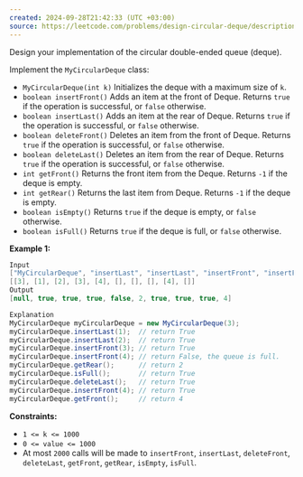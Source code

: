 ```yaml
---
created: 2024-09-28T21:42:33 (UTC +03:00)
source: https://leetcode.com/problems/design-circular-deque/description/?envType=daily-question&envId=2024-09-28
---
```

Design your implementation of the circular double-ended queue (deque).

Implement the `MyCircularDeque` class:

-   `MyCircularDeque(int k)` Initializes the deque with a maximum size of `k`.
-   `boolean insertFront()` Adds an item at the front of Deque. Returns `true` if the operation is successful, or `false` otherwise.
-   `boolean insertLast()` Adds an item at the rear of Deque. Returns `true` if the operation is successful, or `false` otherwise.
-   `boolean deleteFront()` Deletes an item from the front of Deque. Returns `true` if the operation is successful, or `false` otherwise.
-   `boolean deleteLast()` Deletes an item from the rear of Deque. Returns `true` if the operation is successful, or `false` otherwise.
-   `int getFront()` Returns the front item from the Deque. Returns `-1` if the deque is empty.
-   `int getRear()` Returns the last item from Deque. Returns `-1` if the deque is empty.
-   `boolean isEmpty()` Returns `true` if the deque is empty, or `false` otherwise.
-   `boolean isFull()` Returns `true` if the deque is full, or `false` otherwise.


**Example 1:**

``` Java
Input
["MyCircularDeque", "insertLast", "insertLast", "insertFront", "insertFront", "getRear", "isFull", "deleteLast", "insertFront", "getFront"]
[[3], [1], [2], [3], [4], [], [], [], [4], []]
Output
[null, true, true, true, false, 2, true, true, true, 4]

Explanation
MyCircularDeque myCircularDeque = new MyCircularDeque(3);
myCircularDeque.insertLast(1);  // return True
myCircularDeque.insertLast(2);  // return True
myCircularDeque.insertFront(3); // return True
myCircularDeque.insertFront(4); // return False, the queue is full.
myCircularDeque.getRear();      // return 2
myCircularDeque.isFull();       // return True
myCircularDeque.deleteLast();   // return True
myCircularDeque.insertFront(4); // return True
myCircularDeque.getFront();     // return 4
```


**Constraints:**

-   `1 <= k <= 1000`
-   `0 <= value <= 1000`
-   At most `2000` calls will be made to `insertFront`, `insertLast`, `deleteFront`, `deleteLast`, `getFront`, `getRear`, `isEmpty`, `isFull`.
